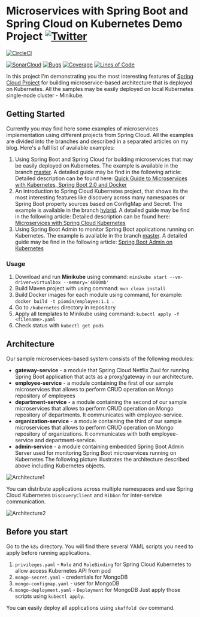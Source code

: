 # Microservices with Spring Boot and Spring Cloud on Kubernetes Demo Project [![Twitter](https://img.shields.io/twitter/follow/piotr_minkowski.svg?style=social&logo=twitter&label=Follow%20Me)](https://twitter.com/piotr_minkowski)

[![CircleCI](https://circleci.com/gh/piomin/sample-spring-microservices-kubernetes.svg?style=svg)](https://circleci.com/gh/piomin/sample-spring-microservices-kubernetes)

[![SonarCloud](https://sonarcloud.io/images/project_badges/sonarcloud-black.svg)](https://sonarcloud.io/dashboard?id=piomin_spring-microservices-kubernetes)
[![Bugs](https://sonarcloud.io/api/project_badges/measure?project=piomin_spring-microservices-kubernetes&metric=bugs)](https://sonarcloud.io/dashboard?id=piomin_spring-microservices-kubernetes)
[![Coverage](https://sonarcloud.io/api/project_badges/measure?project=piomin_spring-microservices-kubernetes&metric=coverage)](https://sonarcloud.io/dashboard?id=piomin_spring-microservices-kubernetes)
[![Lines of Code](https://sonarcloud.io/api/project_badges/measure?project=piomin_spring-microservices-kubernetes&metric=ncloc)](https://sonarcloud.io/dashboard?id=piomin_spring-microservices-kubernetes)

In this project I'm demonstrating you the most interesting features
of [Spring Cloud Project](https://spring.io/projects/spring-cloud) for building microservice-based architecture that is
deployed on Kubernetes. All the samples may be easily deployed on local Kubernetes single-node cluster - Minikube.

## Getting Started

Currently you may find here some examples of microservices implementation using different projects from Spring Cloud.
All the examples are divided into the branches and described in a separated articles on my blog. Here's a full list of
available examples:

1. Using Spring Boot and Spring Cloud for building microservices that may be easily deployed on Kubernetes. The example
   is available in the branch [master](https://github.com/piomin/sample-spring-microservices-kubernetes/tree/master). A
   detailed guide may be find in the following article: Detailed description can be found
   here: [Quick Guide to Microservices with Kubernetes, Spring Boot 2.0 and Docker](https://piotrminkowski.com/2018/08/02/quick-guide-to-microservices-with-kubernetes-spring-boot-2-0-and-docker/)
2. An introduction to Spring Cloud Kubernetes project, that shows its the most interesting features like discovery
   across many namespaces or Spring Boot property sources based on ConfigMap and Secret. The example is available in the
   branch [hybrid](https://github.com/piomin/sample-spring-microservices-kubernetes/tree/hybrid). A detailed guide may
   be find in the following article: Detailed description can be found
   here: [Microservices with Spring Cloud Kubernetes](https://piotrminkowski.com/2019/12/20/microservices-with-spring-cloud-kubernetes/)
3. Using Spring Boot Admin to monitor Spring Boot applications running on Kubernetes. The example is available in the
   branch [master](https://github.com/piomin/sample-spring-microservices-kubernetes/tree/master). A detailed guide may
   be find in the following
   article: [Spring Boot Admin on Kubernetes](https://piotrminkowski.com/2020/02/18/spring-boot-admin-on-kubernetes/)

### Usage

1. Download and run **Minikube** using command: `minikube start --vm-driver=virtualbox --memory='4000mb'`
2. Build Maven project with using command: `mvn clean install`
3. Build Docker images for each module using command, for example: `docker build -t piomin/employee:1.1 .`
4. Go to `/kubernetes` directory in repository
5. Apply all templates to Minikube using command: `kubectl apply -f <filename>.yaml`
6. Check status with `kubectl get pods`

## Architecture

Our sample microservices-based system consists of the following modules:

- **gateway-service** - a module that Spring Cloud Netflix Zuul for running Spring Boot application that acts as a
  proxy/gateway in our architecture.
- **employee-service** - a module containing the first of our sample microservices that allows to perform CRUD operation
  on Mongo repository of employees
- **department-service** - a module containing the second of our sample microservices that allows to perform CRUD
  operation on Mongo repository of departments. It communicates with employee-service.
- **organization-service** - a module containing the third of our sample microservices that allows to perform CRUD
  operation on Mongo repository of organizations. It communicates with both employee-service and department-service.
- **admin-service** - a module containing embedded Spring Boot Admin Server used for monitoring Spring Boot
  microservices running on Kubernetes The following picture illustrates the architecture described above including
  Kubernetes objects.

<img src="https://piotrminkowski.files.wordpress.com/2018/07/micro-kube-1.png" title="Architecture1">

You can distribute applications across multiple namespaces and use Spring Cloud Kubernetes `DiscoveryClient`
and `Ribbon` for inter-service communication.

<img src="https://piotrminkowski.files.wordpress.com/2019/12/microservices-with-spring-cloud-kubernetes-discovery.png" title="Architecture2" >

## Before you start

Go to the `k8s` directory. You will find there several YAML scripts you need to apply before running applications.

1. `privileges.yaml` - `Role` and `RoleBinding` for Spring Cloud Kubernetes to allow access Kubernetes API from pod
2. `mongo-secret.yaml` - credentials for MongoDB
3. `mongo-configmap.yaml` - user for MongoDB
4. `mongo-deployment.yaml` - `Deployment` for MongoDB Just apply those scripts using `kubectl apply`.

You can easily deploy all applications using `skaffold dev` command.
